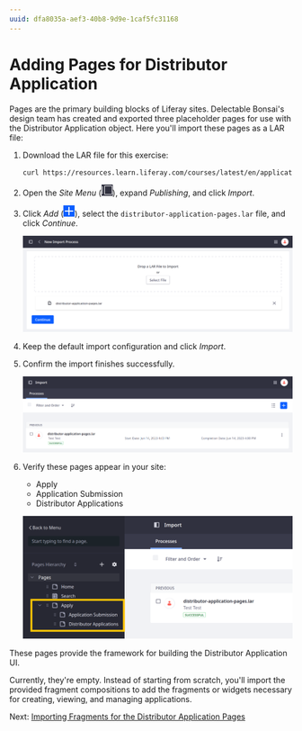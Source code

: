```yaml
---
uuid: dfa8035a-aef3-40b8-9d9e-1caf5fc31168
---
```

# Adding Pages for Distributor Application

Pages are the primary building blocks of Liferay sites. Delectable Bonsai's design team has created and exported three placeholder pages for use with the Distributor Application object. Here you'll import these pages as a LAR file: <!--TASK: If you've completed the [Site Design]() course, then you've already added these pages to your site. Otherwise, you can download and import them as a LAR file. -->

1. Download the LAR file for this exercise:

   ```bash
   curl https://resources.learn.liferay.com/courses/latest/en/application-development/designing-user-interfaces/distributor-application-pages.lar -O
   ```

1. Open the *Site Menu* (![Site Menu](../../images/icon-product-menu.png)), expand *Publishing*, and click *Import*.

1. Click *Add* (![Add Button](../../images/icon-add.png)), select the `distributor-application-pages.lar` file, and click *Continue*.

   ![Select the distributor-application-pages.lar file and click Continue.](./adding-pages-for-distributor-application/images/01.png)

1. Keep the default import configuration and click *Import*.

1. Confirm the import finishes successfully.

   ![Confirm the import was successful.](./adding-pages-for-distributor-application/images/02.png)

1. Verify these pages appear in your site:

   * Apply
   * Application Submission
   * Distributor Applications

   ![Verify the pages appear in your site.](./adding-pages-for-distributor-application/images/03.png)

These pages provide the framework for building the Distributor Application UI.

Currently, they're empty. Instead of starting from scratch, you'll import the provided fragment compositions to add the fragments or widgets necessary for creating, viewing, and managing applications. 

Next: [Importing Fragments for the Distributor Application Pages](./importing-fragments-for-the-distributor-application-pages.md)

